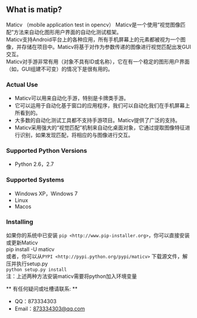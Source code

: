 ## What is matip? ##
Maticv （mobile application test in opencv） 
Maticv是一个使用“视觉图像匹配”方法来自动化图形用户界面的自动化测试框架。  
Maticv支持Android平台上的各种应用，所有手机屏幕上的元素都被视为一个图像，并存储在项目中。Maticv将基于对作为参数传递的图像进行视觉匹配出发GUI交互。  
Maticv对手游非常有用（对象不具有ID或名称），它在有一个稳定的图形用户界面（如，GUI组建不可变）的情况下是很有用的。

### Actual Use ###
- Maticv可以用来自动化手游，特别是卡牌类手游。
- 它可以运用于自动化基于窗口的应用程序，我们可以自动化我们在手机屏幕上所看到的。
- 大多数的自动化测试工具都不支持手游项目。Maticv提供了广泛的支持。
- Maticv采用强大的“视觉匹配”机制来自动化桌面对象，它通过提取图像特征进行识别，如果发现匹配，将相应的与图像进行交互。

### Supported Python Versions ###
- Python 2.6，2.7

### Supported Systems ###
- Windows XP，Windows 7
- Linux
- Macos

### Installing ###
如果你的系统中已安装 `pip <http://www.pip-installer.org>`，你可以直接安装或更新Maticv  
				pip install -U maticv  
或者，你可以从`PYPI <http://pypi.python.org/pypi/maticv>` 下载源文件，解压并执行setup.py  
    `python setup.py install`  
注：上述两种方法安装maticv需要将python加入环境变量

** 有任何疑问或吐槽请联系: **
- QQ：873334303
- Email：873334303@qq.com
